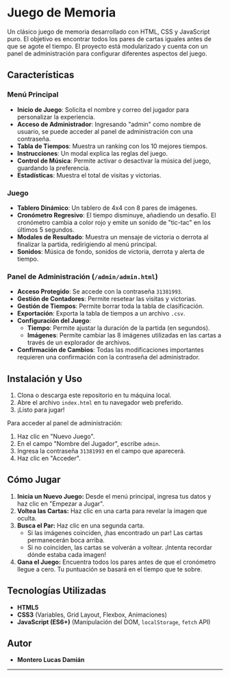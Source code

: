 # Juego de Memoria

Un clásico juego de memoria desarrollado con HTML, CSS y JavaScript puro. El objetivo es encontrar todos los pares de cartas iguales antes de que se agote el tiempo. El proyecto está modularizado y cuenta con un panel de administración para configurar diferentes aspectos del juego.

## Características

### Menú Principal
- **Inicio de Juego**: Solicita el nombre y correo del jugador para personalizar la experiencia.
- **Acceso de Administrador**: Ingresando "admin" como nombre de usuario, se puede acceder al panel de administración con una contraseña.
- **Tabla de Tiempos**: Muestra un ranking con los 10 mejores tiempos.
- **Instrucciones**: Un modal explica las reglas del juego.
- **Control de Música**: Permite activar o desactivar la música del juego, guardando la preferencia.
- **Estadísticas**: Muestra el total de visitas y victorias.

### Juego
- **Tablero Dinámico**: Un tablero de 4x4 con 8 pares de imágenes.
- **Cronómetro Regresivo**: El tiempo disminuye, añadiendo un desafío. El cronómetro cambia a color rojo y emite un sonido de "tic-tac" en los últimos 5 segundos.
- **Modales de Resultado**: Muestra un mensaje de victoria o derrota al finalizar la partida, redirigiendo al menú principal.
- **Sonidos**: Música de fondo, sonidos de victoria, derrota y alerta de tiempo.

### Panel de Administración (`/admin/admin.html`)
- **Acceso Protegido**: Se accede con la contraseña `31381993`.
- **Gestión de Contadores**: Permite resetear las visitas y victorias.
- **Gestión de Tiempos**: Permite borrar toda la tabla de clasificación.
- **Exportación**: Exporta la tabla de tiempos a un archivo `.csv`.
- **Configuración del Juego**:
    - **Tiempo**: Permite ajustar la duración de la partida (en segundos).
    - **Imágenes**: Permite cambiar las 8 imágenes utilizadas en las cartas a través de un explorador de archivos.
- **Confirmación de Cambios**: Todas las modificaciones importantes requieren una confirmación con la contraseña del administrador.

## Instalación y Uso

1.  Clona o descarga este repositorio en tu máquina local.
2.  Abre el archivo `index.html` en tu navegador web preferido.
3.  ¡Listo para jugar!

Para acceder al panel de administración:
1.  Haz clic en "Nuevo Juego".
2.  En el campo "Nombre del Jugador", escribe `admin`.
3.  Ingresa la contraseña `31381993` en el campo que aparecerá.
4.  Haz clic en "Acceder".

## Cómo Jugar

1.  **Inicia un Nuevo Juego:** Desde el menú principal, ingresa tus datos y haz clic en "Empezar a Jugar".
2.  **Voltea las Cartas:** Haz clic en una carta para revelar la imagen que oculta.
3.  **Busca el Par:** Haz clic en una segunda carta.
    - Si las imágenes coinciden, ¡has encontrado un par! Las cartas permanecerán boca arriba.
    - Si no coinciden, las cartas se volverán a voltear. ¡Intenta recordar dónde estaba cada imagen!
4.  **Gana el Juego:** Encuentra todos los pares antes de que el cronómetro llegue a cero. Tu puntuación se basará en el tiempo que te sobre.

## Tecnologías Utilizadas

- **HTML5**
- **CSS3** (Variables, Grid Layout, Flexbox, Animaciones)
- **JavaScript (ES6+)** (Manipulación del DOM, `localStorage`, `fetch` API)

## Autor

- **Montero Lucas Damián**

---